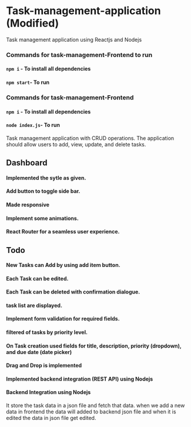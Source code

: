 # Task-management-application (Modified)
Task management application using Reactjs and Nodejs


###  Commands for task-management-Frontend to run
 
#### `npm i` - To install all dependencies

#### `npm start`- To run 

### Commands for task-management-Frontend
 
#### `npm i` - To install all dependencies

#### `node index.js`- To run 

Task management application with CRUD operations. 
The application should allow users to add, view, update, and delete tasks.

## Dashboard
 #### Implemented the sytle as given. 
 #### Add button to toggle side bar.
 #### Made responsive
 #### Implement some animations.
 #### React Router for a seamless user experience.

## Todo
 #### New Tasks can Add by using add item button.
 #### Each Task can be edited.
 #### Each Task can be  deleted with confirmation dialogue.
 #### task list are displayed.
 #### Implement form validation for required fields.
 #### filtered of tasks by priority level.
 #### On Task creation used fields for title, description, priority (dropdown), and due date (date picker)
 #### Drag and Drop is implemented 
 #### Implemented backend integration (REST API) using Nodejs

#### Backend Integration using Nodejs

It store the task data in a json file and fetch that data. when we add a new data in frontend the data will added to backend json file and when it is edited the data in json file get edited.
